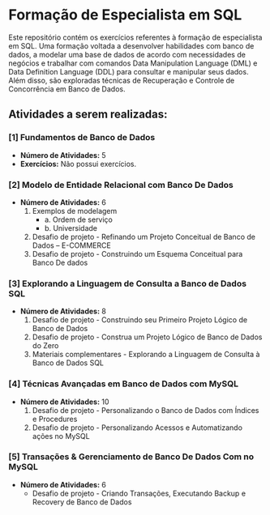 # Formação de Especialista em SQL

Este repositório contém os exercícios referentes à formação de especialista em SQL. Uma formação voltada a desenvolver habilidades com banco de dados, a modelar uma base de dados de acordo com necessidades de negócios e trabalhar com comandos Data Manipulation Language (DML) e Data Definition Language (DDL) para consultar e manipular seus dados. Além disso, são exploradas técnicas de Recuperação e Controle de Concorrência em Banco de Dados.

## Atividades a serem realizadas:

### [1] Fundamentos de Banco de Dados
- **Número de Atividades:** 5
- **Exercícios:** Não possui exercícios.

### [2] Modelo de Entidade Relacional com Banco De Dados
- **Número de Atividades:** 6
    1. Exemplos de modelagem
        - a. Ordem de serviço
        - b. Universidade
    2. Desafio de projeto - Refinando um Projeto Conceitual de Banco de Dados – E-COMMERCE
    3. Desafio de projeto - Construindo um Esquema Conceitual para Banco De dados

### [3] Explorando a Linguagem de Consulta a Banco de Dados SQL
- **Número de Atividades:** 8
    1. Desafio de projeto - Construindo seu Primeiro Projeto Lógico de Banco de Dados
    2. Desafio de projeto - Construa um Projeto Lógico de Banco de Dados do Zero
    3. Materiais complementares - Explorando a Linguagem de Consulta à Banco de Dados SQL

### [4] Técnicas Avançadas em Banco de Dados com MySQL
- **Número de Atividades:** 10
    1. Desafio de projeto - Personalizando o Banco de Dados com Índices e Procedures
    2. Desafio de projeto - Personalizando Acessos e Automatizando ações no MySQL

### [5] Transações & Gerenciamento de Banco De Dados Com no MySQL
- **Número de Atividades:** 6
    - Desafio de projeto - Criando Transações, Executando Backup e Recovery de Banco de Dados
